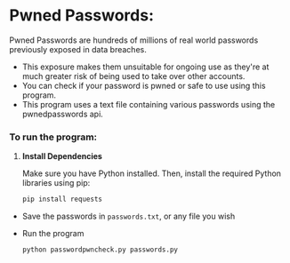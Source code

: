 # Pwned Passwords:
Pwned Passwords are hundreds of millions of real world passwords previously exposed in data breaches. 
  - This exposure makes them unsuitable for ongoing use as they're at much greater risk of being used to take over other accounts. 
  - You can check if your password is pwned or safe to use using this program.
  - This program uses a text file containing various passwords using the pwnedpasswords api.


### To run the program:

1. **Install Dependencies**

   Make sure you have Python installed. Then, install the required Python libraries using pip:

    ```bash
    pip install requests                        
- Save the passwords in `passwords.txt`, or any file you wish

- Run the program
    ```bash
    python passwordpwncheck.py passwords.py
